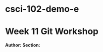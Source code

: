 # csci-102-demo-e
# Week 11 Git Workshop
**Author:** <Indiana Sjahputera>
  **Section:** <Section E>
